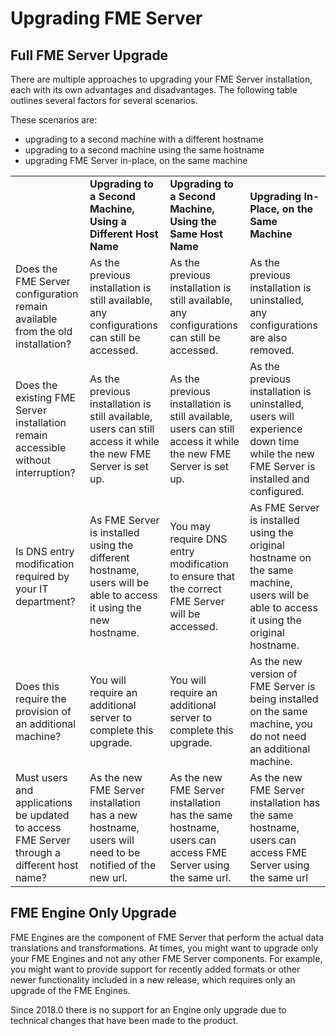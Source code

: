 # Upgrading FME Server #



## Full FME Server Upgrade ##

There are multiple approaches to upgrading your FME Server installation, each with its own advantages and disadvantages. The following table outlines several factors for several scenarios.

These scenarios are:

- upgrading to a second machine with a different hostname
- upgrading to a second machine using the same hostname
- upgrading FME Server in-place, on the same machine


<table style="border: 0px">

<tr>
<td style="font-weight: bold"></td>
<td "align = "center" style="font-weight: bold">Upgrading to a Second Machine, Using a Different Host Name</td>
<td "align = "center" style="font-weight: bold">Upgrading to a Second Machine, Using the Same Host Name</td>
<td "align = "center" style="font-weight: bold">Upgrading In-Place, on the Same Machine</td>
</tr>

<tr>
<td style="">Does the FME Server configuration remain available from the old installation?</td>
<td "align = "center" style="">As the previous installation is still available, any configurations can still be accessed.</td>
<td "align = "center" style="">As the previous installation is still available, any configurations can still be accessed.</td>
<td "align = "center" style="">As the previous installation is uninstalled, any configurations are also removed.</td>
</tr>

<tr>
<td style="">Does the existing FME Server installation remain accessible without interruption?</td>
<td "align = "center" style="">As the previous installation is still available, users can still access it while the new FME Server is set up.</td>
<td "align = "center" style="">As the previous installation is still available, users can still access it while the new FME Server is set up.</td>
<td "align = "center" style="">As the previous installation is uninstalled, users will experience down time while the new FME Server is installed and configured.</td>
</tr>

<tr>
<td style="">Is DNS entry modification required by your IT department?</td>
<td "align = "center" style="">As FME Server is installed using the different hostname, users will be able to access it using the new hostname.</td>
<td "align = "center" style="">You may require DNS entry modification to ensure that the correct FME Server will be accessed.</td>
<td "align = "center" style="">As FME Server is installed using the original hostname on the same machine, users will be able to access it using the original hostname.</td>
</tr>

<tr>
<td style="">Does this require the provision of an additional machine?</td>
<td "align = "center" style="">You will require an additional server to complete this upgrade.</td>
<td "align = "center" style="">You will require an additional server to complete this upgrade.</td>
<td "align = "center" style="">As the new version of FME Server is being installed on the same machine, you do not need an additional machine.</td>
</tr>

<tr>
<td style="">Must users and applications be updated to access FME Server through a different host name?</td>
<td "align = "center" style="">As the new FME Server installation has a new hostname, users will need to be notified of the new url.</td>
<td "align = "center" style="">As the new FME Server installation has the same hostname, users can access FME Server using the same url.</td>
<td "align = "center" style="">As the new FME Server installation has the same hostname, users can access FME Server using the same url</td>
</tr>

</table>


## FME Engine Only Upgrade ##

FME Engines are the component of FME Server that perform the actual data translations and transformations. At times, you might want to upgrade only your FME Engines and not any other FME Server components. For example, you might want to provide support for recently added formats or other newer functionality included in a new release, which requires only an upgrade of the FME Engines.

Since 2018.0 there is no support for an Engine only upgrade due to technical changes that have been made to the product.
